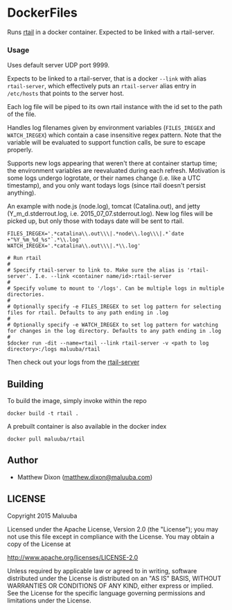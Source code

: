 DockerFiles
===========

Runs [rtail](https://github.com/kilianc/rtail) in a docker container. Expected to be linked with a rtail-server.

### Usage

Uses default server UDP port 9999.

Expects to be linked to a rtail-server, that is a docker `--link` with alias `rtail-server`, which effectively puts an `rtail-server` alias entry in `/etc/hosts` that points to the server host.

Each log file will be piped to its own rtail instance with the id set to the path of the file.

Handles log filenames given by environment variables (`FILES_IREGEX` and `WATCH_IREGEX`) which contain a case insensitive regex pattern.
Note that the variable will be evaluated to support function calls, be sure to escape properly.

Supports new logs appearing that weren't there at container startup time; the environment variables are reevaluated during each refresh.
Motivation is some logs undergo logrotate, or their names change (i.e. like a UTC timestamp), and you only want todays logs (since rtail doesn't persist anything).

An example with node.js (node.log), tomcat (Catalina.out), and jetty (Y_m_d.stderrout.log, i.e. 2015_07_07.stderrout.log). New log files will be picked up, but only those with todays date will be sent to rtail.
```
FILES_IREGEX='.*catalina\\.out\\\|.*node\\.log\\\|.*`date +"%Y_%m_%d_%s"`.*\\.log'
WATCH_IREGEX='.*catalina\\.out\\\|.*\\.log'
```

```
# Run rtail
#
# Specify rtail-server to link to. Make sure the alias is 'rtail-server'. I.e. --link <container name/id>:rtail-server
#
# Specify volume to mount to '/logs'. Can be multiple logs in multiple directories.
#
# Optionally specify -e FILES_IREGEX to set log pattern for selecting files for rtail. Defaults to any path ending in .log
#
# Optionally specify -e WATCH_IREGEX to set log pattern for watching for changes in the log directory. Defaults to any path ending in .log
#
$docker run -dit --name=rtail --link rtail-server -v <path to log directory>:/logs maluuba/rtail
```

Then check out your logs from the [rtail-server](/docker-rtail-server)

## Building

To build the image, simply invoke within the repo

    docker build -t rtail .

A prebuilt container is also available in the docker index

    docker pull maluuba/rtail
    
## Author

  * Matthew Dixon (<matthew.dixon@maluuba.com>)

## LICENSE

Copyright 2015 Maluuba

Licensed under the Apache License, Version 2.0 (the "License");
you may not use this file except in compliance with the License.
You may obtain a copy of the License at

  http://www.apache.org/licenses/LICENSE-2.0

Unless required by applicable law or agreed to in writing, software
distributed under the License is distributed on an "AS IS" BASIS,
WITHOUT WARRANTIES OR CONDITIONS OF ANY KIND, either express or implied.
See the License for the specific language governing permissions and
limitations under the License.
